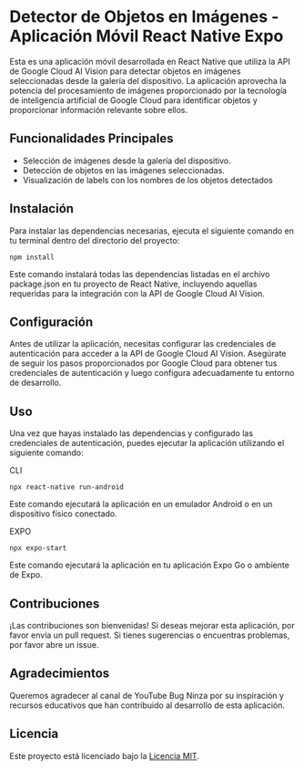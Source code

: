 # Detector de Objetos en Imágenes - Aplicación Móvil React Native Expo
Esta es una aplicación móvil desarrollada en React Native que utiliza la API de Google Cloud AI Vision para detectar objetos en imágenes seleccionadas desde la galería del dispositivo. La aplicación aprovecha la potencia del procesamiento de imágenes proporcionado por la tecnología de inteligencia artificial de Google Cloud para identificar objetos y proporcionar información relevante sobre ellos.

## Funcionalidades Principales
- Selección de imágenes desde la galería del dispositivo.
- Detección de objetos en las imágenes seleccionadas.
- Visualización de labels con los nombres de los objetos detectados

## Instalación
Para instalar las dependencias necesarias, ejecuta el siguiente comando en tu terminal dentro del directorio del proyecto:

~~~
npm install
~~~

Este comando instalará todas las dependencias listadas en el archivo package.json en tu proyecto de React Native, incluyendo aquellas requeridas para la integración con la API de Google Cloud AI Vision.

## Configuración
Antes de utilizar la aplicación, necesitas configurar las credenciales de autenticación para acceder a la API de Google Cloud AI Vision. Asegúrate de seguir los pasos proporcionados por Google Cloud para obtener tus credenciales de autenticación y luego configura adecuadamente tu entorno de desarrollo.

## Uso
Una vez que hayas instalado las dependencias y configurado las credenciales de autenticación, puedes ejecutar la aplicación utilizando el siguiente comando:

CLI
~~~
npx react-native run-android
~~~
Este comando ejecutará la aplicación en un emulador Android o en un dispositivo físico conectado.

EXPO
~~~
npx expo-start
~~~
Este comando ejecutará la aplicación en tu aplicación Expo Go o ambiente de Expo.


## Contribuciones
¡Las contribuciones son bienvenidas! Si deseas mejorar esta aplicación, por favor envía un pull request. Si tienes sugerencias o encuentras problemas, por favor abre un issue.

## Agradecimientos
Queremos agradecer al canal de YouTube Bug Ninza por su inspiración y recursos educativos que han contribuido al desarrollo de esta aplicación.

## Licencia
Este proyecto está licenciado bajo la [Licencia MIT](https://opensource.org/licenses/MIT).